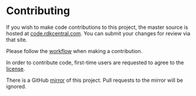 Contributing
============

If you wish to make code contributions to this project, the master source is
hosted at [code.rdkcentral.com](https://code.rdkcentral.com/r/#/admin/projects/rdkb/components/opensource/ccsp/CcspAdvSecurity).
You can submit your changes for review via that site.

Please follow the [workflow](https://wiki.rdkcentral.com/display/CMF/Gerrit+Development+Workflow) when making a contribution.

In order to contribute code, first-time users are requested to agree to the [license](https://wiki.rdkcentral.com/signup.action).

There is a GitHub [mirror](https://github.com/rdkcmf/rdk-CcspAdvSecurity) of this project. Pull requests to the mirror will be ignored.
